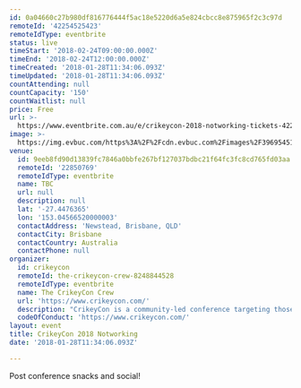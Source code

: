 ```yaml
---
id: 0a04660c27b980df816776444f5ac18e5220d6a5e824cbcc8e875965f2c3c97d
remoteId: '42254525423'
remoteIdType: eventbrite
status: live
timeStart: '2018-02-24T09:00:00.000Z'
timeEnd: '2018-02-24T12:00:00.000Z'
timeCreated: '2018-01-28T11:34:06.093Z'
timeUpdated: '2018-01-28T11:34:06.093Z'
countAttending: null
countCapacity: '150'
countWaitlist: null
price: Free
url: >-
  https://www.eventbrite.com.au/e/crikeycon-2018-notworking-tickets-42254525423?aff=ebapi
image: >-
  https://img.evbuc.com/https%3A%2F%2Fcdn.evbuc.com%2Fimages%2F39695451%2F145709841741%2F1%2Foriginal.jpg?s=6427792b3fa2c188714fc3e952c3234d
venue:
  id: 9eeb8fd90d13839fc7846a0bbfe267bf127037bdbc21f64fc3fc8cd765fd03aa
  remoteId: '22850769'
  remoteIdType: eventbrite
  name: TBC
  url: null
  description: null
  lat: '-27.4476365'
  lon: '153.04566520000003'
  contactAddress: 'Newstead, Brisbane, QLD'
  contactCity: Brisbane
  contactCountry: Australia
  contactPhone: null
organizer:
  id: crikeycon
  remoteId: the-crikeycon-crew-8248844528
  remoteIdType: eventbrite
  name: The CrikeyCon Crew
  url: 'https://www.crikeycon.com/'
  description: "CrikeyCon is a community-led conference targeting those with an interest in information security around South-East Queensland and beyond.\nThe informal style of the event is designed to facilitate knowledge sharing between all participants. The event consists of presentations and demonstrations by industry professionals, security wizards, and enthusiasts alike.\nCheck out full details at\_www.CrikeyCon.com\nT-Shirts and other swag are optional add-ons once you've picked your ticket type. \_Retro gear is available on\_https://crikeycon.secure-decoration.com\_(or if you like certificate mismatches,\_swag.CrikeyCon.com).\nEach year, CrikeyCon donates excess profits to local charities."
  codeOfConduct: 'https://www.crikeycon.com/'
layout: event
title: CrikeyCon 2018 Notworking
date: '2018-01-28T11:34:06.093Z'

---
```

<P>Post conference snacks and social!</P>
